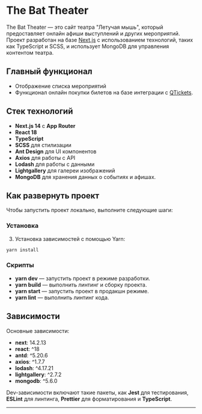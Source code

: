 # The Bat Theater

The Bat Theater — это сайт театра "Летучая мышь", который предоставляет онлайн афиши выступлений и других мероприятий. Проект разработан на базе [Next.js](https://nextjs.org) с использованием технологий, таких как TypeScript и SCSS, и использует MongoDB для управления контентом театра.

## Главный функционал

- Отображение списка мероприятий
- Функционал онлайн покупки билетов на базе интеграции с [QTickets](https://qtickets.app).

## Стек технологий

- **Next.js 14** с **App Router**
- **React 18**
- **TypeScript**
- **SCSS** для стилизации
- **Ant Design** для UI компонентов
- **Axios** для работы с API
- **Lodash** для работы с данными
- **Lightgallery** для галереи изображений
- **MongoDB** для хранения данных о событиях и афишах.

## Как развернуть проект

Чтобы запустить проект локально, выполните следующие шаги:

### Установка

3. Установка зависимостей с помощью Yarn:

```bash
yarn install
```

### Скрипты

- **yarn dev** — запустить проект в режиме разработки.
- **yarn build** — выполнить линтинг и сборку проекта.
- **yarn start** — запустить проект в продакшн режиме.
- **yarn lint** — выполнить линтинг кода.

## Зависимости

Основные зависимости:

- **next**: 14.2.13
- **react**: ^18
- **antd**: ^5.20.6
- **axios**: ^1.7.7
- **lodash**: ^4.17.21
- **lightgallery**: ^2.7.2
- **mongodb**: ^5.6.0

Dev-зависимости включают такие пакеты, как **Jest** для тестирования, **ESLint** для линтинга, **Prettier** для форматирования и **TypeScript**.

---
